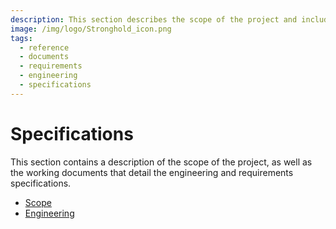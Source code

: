 ```yaml
---
description: This section describes the scope of the project and includes working documents on engineering and requirements specifications.
image: /img/logo/Stronghold_icon.png
tags:
  - reference
  - documents
  - requirements
  - engineering
  - specifications
---
```


# Specifications

This section contains a description of the scope of the project, as well as the working documents that detail the engineering and requirements specifications.

- [Scope](scope.md)
- [Engineering](engineering.md)
<!-- - [Requirements](./requirements.md) -->
